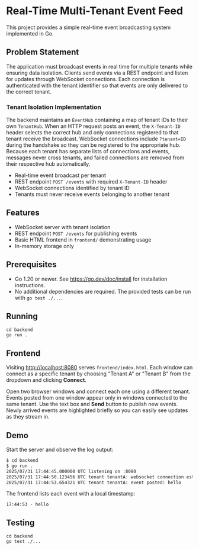 # Real-Time Multi-Tenant Event Feed

This project provides a simple real-time event broadcasting system implemented in Go.

## Problem Statement

The application must broadcast events in real time for multiple tenants while ensuring data isolation. Clients send events via a REST endpoint and listen for updates through WebSocket connections. Each connection is authenticated with the tenant identifier so that events are only delivered to the correct tenant.

### Tenant Isolation Implementation

The backend maintains an `EventHub` containing a map of tenant IDs to their own `TenantHub`. When an HTTP request posts an event, the `X-Tenant-ID` header selects the correct hub and only connections registered to that tenant receive the broadcast. WebSocket connections include `?tenant=ID` during the handshake so they can be registered to the appropriate hub. Because each tenant has separate lists of connections and events, messages never cross tenants, and failed connections are removed from their respective hub automatically.

- Real-time event broadcast per tenant
- REST endpoint `POST /events` with required `X-Tenant-ID` header
- WebSocket connections identified by tenant ID
- Tenants must never receive events belonging to another tenant

## Features

- WebSocket server with tenant isolation
- REST endpoint `POST /events` for publishing events
- Basic HTML frontend in `frontend/` demonstrating usage
- In-memory storage only

## Prerequisites

- Go 1.20 or newer. See <https://go.dev/doc/install> for installation instructions.
- No additional dependencies are required. The provided tests can be run with `go test ./...`.

## Running

```
cd backend
go run .
```

## Frontend

Visiting <http://localhost:8080> serves `frontend/index.html`. Each window can
connect as a specific tenant by choosing "Tenant A" or "Tenant B" from the
dropdown and clicking **Connect**.

Open two browser windows and connect each one using a different tenant. Events
posted from one window appear only in windows connected to the same tenant. Use
the text box and **Send** button to publish new events. Newly arrived events are
highlighted briefly so you can easily see updates as they stream in.

## Demo

Start the server and observe the log output:

```bash
$ cd backend
$ go run .
2025/07/31 17:44:45.000000 UTC listening on :8080
2025/07/31 17:44:50.123456 UTC tenant tenantA: websocket connection established
2025/07/31 17:44:53.654321 UTC tenant tenantA: event posted: hello
```

The frontend lists each event with a local timestamp:

```
17:44:53 - hello
```

## Testing

```
cd backend
go test ./...
```
